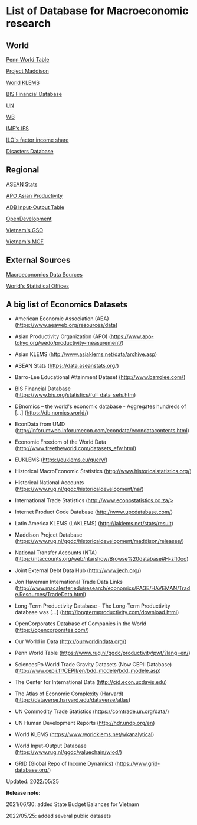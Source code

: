 # List of Database for Macroeconomic research

## World

[Penn World Table](https://www.rug.nl/ggdc/productivity/pwt/?lang=en)

[Project Maddison](https://www.rug.nl/ggdc/historicaldevelopment/maddison/?lang=en)

[World KLEMS](http://www.worldklems.net/data.htm)

[BIS Financial Database](https://www.bis.org/statistics/full_data_sets.htm)

[UN](https://data.un.org/)

[WB](https://data.worldbank.org/)

[IMF's IFS](https://data.imf.org/?sk=4c514d48-b6ba-49ed-8ab9-52b0c1a0179b)

[ILO's factor income share](https://ilostat.ilo.org/topics/labour-income/)

[Disasters Database](https://public.emdat.be/)

## Regional

[ASEAN Stats](https://data.aseanstats.org/)

[APO Asian Productivity](https://www.apo-tokyo.org/wedo/productivity-measurement/)

[ADB Input-Output Table](https://data.adb.org/search/content/tags/211)

[OpenDevelopment](https://opendevelopmentmekong.net/)

[Vietnam's GSO](https://www.gso.gov.vn/en/data-and-statistics/)

[Vietnam's MOF](https://www.mof.gov.vn/webcenter/portal/btc/r/lvtc/slnsnn/slqt?_afrLoop=2061829362692642#%40%3F_afrLoop%3D2061829362692642%26centerWidth%3D100%2525%26leftWidth%3D0%2525%26rightWidth%3D0%2525%26showFooter%3Dfalse%26showHeader%3Dfalse%26_adf.ctrl-state%3Dwtx8d9spu_107)

## External Sources

[Macroeconomics Data Sources](https://libguides.umn.edu/c.php?g=843682&p=6527336)

[World's Statistical Offices](https://edirc.repec.org/statoff.html)

## A big list of Economics Datasets
        
* American Economic Association (AEA) (https://www.aeaweb.org/resources/data)

* Asian Productivity Organization (APO) (https://www.apo-tokyo.org/wedo/productivity-measurement/)

* Asian KLEMS (http://www.asiaklems.net/data/archive.asp)

* ASEAN Stats (https://data.aseanstats.org/)

* Barro-Lee Educational Attainment Dataset (http://www.barrolee.com/)

* BIS Financial Database (https://www.bis.org/statistics/full_data_sets.htm)

* DBnomics – the world's economic database - Aggregates hundreds of [...] (https://db.nomics.world/)
        
* EconData from UMD (http://inforumweb.inforumecon.com/econdata/econdatacontents.html)
        
* Economic Freedom of the World Data (http://www.freetheworld.com/datasets_efw.html)

* EUKLEMS (https://euklems.eu/query/)
        
* Historical MacroEconomic Statistics (http://www.historicalstatistics.org/)

* Historical National Accounts (https://www.rug.nl/ggdc/historicaldevelopment/na/)
        
* International Trade Statistics (http://www.econostatistics.co.za/>
        
* Internet Product Code Database (http://www.upcdatabase.com/)

* Latin America KLEMS (LAKLEMS) (http://laklems.net/stats/result)

* Maddison Project Database (https://www.rug.nl/ggdc/historicaldevelopment/maddison/releases/)

* National Transfer Accounts (NTA) (https://ntaccounts.org/web/nta/show/Browse%20database#H-zfl0oo)
        
* Joint External Debt Data Hub (http://www.jedh.org/)
        
* Jon Haveman International Trade Data Links (http://www.macalester.edu/research/economics/PAGE/HAVEMAN/Trade.Resources/TradeData.html)
        
* Long-Term Productivity Database - The Long-Term Productivity database was [...] (http://longtermproductivity.com/download.html)
        
* OpenCorporates Database of Companies in the World (https://opencorporates.com/)
        
* Our World in Data (http://ourworldindata.org/)

* Penn World Table (https://www.rug.nl/ggdc/productivity/pwt/?lang=en/)
        
* SciencesPo World Trade Gravity Datasets (Now CEPII Database) (http://www.cepii.fr/CEPII/en/bdd_modele/bdd_modele.asp)
                
* The Center for International Data (http://cid.econ.ucdavis.edu)
        
* The Atlas of Economic Complexity (Harvard) (https://dataverse.harvard.edu/dataverse/atlas)
        
* UN Commodity Trade Statistics (https://comtrade.un.org/data/)
        
* UN Human Development Reports (http://hdr.undp.org/en)

* World KLEMS (https://www.worldklems.net/wkanalytical)

* World Input-Output Database (https://www.rug.nl/ggdc/valuechain/wiod/)

* GRID (Global Repo of Income Dynamics) (https://www.grid-database.org/)

Updated: 2022/05/25

**Release note:**

2021/06/30: added State Budget Balances for Vietnam

2022/05/25: added several public datasets
